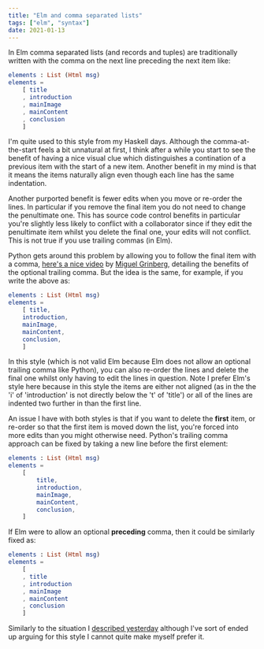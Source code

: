 ```yaml
---
title: "Elm and comma separated lists"
tags: ["elm", "syntax"]
date: 2021-01-13
---
```


In Elm comma separated lists (and records and tuples) are traditionally written with the comma on the next line preceding the next item like:

```elm
elements : List (Html msg)
elements =
    [ title
    , introduction
    , mainImage
    , mainContent
    , conclusion
    ]
```

I'm quite used to this style from my Haskell days. Although the comma-at-the-start feels a bit unnatural at first, I think after a while you start to see the benefit of having a nice visual clue which distinguishes a contination of a previous item with the start of a new item. Another benefit in my mind is that it means the items naturally align even though each line has the same indentation. 

Another purported benefit is fewer edits when you move or re-order the lines. In particular if you remove the final item you do not need to change the penultimate one. This has source code control benefits in particular you're slightly less likely to conflict with a collaborator since if they edit the penultimate item whilst you delete the final one, your edits will not conflict. This is not true if you use trailing commas (in Elm).

Python gets around this problem by allowing you to follow the final item with a comma, [here's a nice video](https://www.youtube.com/watch?v=2ct_kO3mCDc) by [Miguel Grinberg](https://blog.miguelgrinberg.com/), detailing the benefits of the optional trailing comma. But the idea is the same, for example, if you write the above as:


```elm
elements : List (Html msg)
elements =
    [ title,
    introduction, 
    mainImage,
    mainContent,
    conclusion,
    ]
```

In this style (which is not valid Elm because Elm does not allow an optional trailing comma like Python), you can also re-order the lines and delete the final one whilst only having to edit the lines in question. Note I prefer Elm's style here because in this style the items are either not aligned (as in the the 'i' of 'introduction' is not directly below the 't' of 'title') or all of the lines are indented two further in than the first line.

An issue I have with both styles is that if you want to delete the **first** item, or re-order so that the first item is moved down the list, you're forced into more edits than you might otherwise need. Python's trailing comma approach can be fixed by taking a new line before the first element:


```elm
elements : List (Html msg)
elements =
    [ 
        title,
        introduction, 
        mainImage,
        mainContent,
        conclusion,
    ]
```

If Elm were to allow an optional **preceding** comma, then it could be similarly fixed as:


```elm
elements : List (Html msg)
elements =
    [ 
    , title
    , introduction
    , mainImage
    , mainContent
    , conclusion
    ]
```

Similarly to the situation I [described yesterday](/posts/2021-01-12-elm-indent-two-four/) although I've sort of ended up arguing for this style I cannot quite make myself prefer it.

